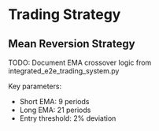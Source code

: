 # Trading Strategy

## Mean Reversion Strategy
TODO: Document EMA crossover logic from integrated_e2e_trading_system.py

Key parameters:
- Short EMA: 9 periods
- Long EMA: 21 periods  
- Entry threshold: 2% deviation
